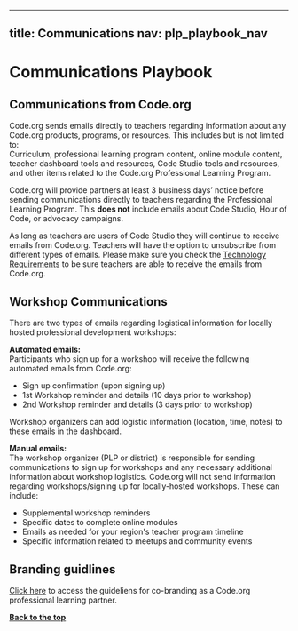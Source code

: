 
---
title: Communications
nav: plp_playbook_nav
---

# Communications Playbook

## Communications from Code.org
Code.org sends emails directly to teachers regarding information about any Code.org products, programs, or resources. This includes but is not limited to:<br/> Curriculum, professional learning program content, online module content, teacher dashboard tools and resources, Code Studio tools and resources, and other items related to the Code.org Professional Learning Program.

Code.org will provide partners at least 3 business days’ notice before sending communications directly to teachers regarding the Professional Learning Program. This **does not** include emails about Code Studio, Hour of Code, or advocacy campaigns. 

As long as teachers are users of Code Studio they will continue to receive emails from Code.org. Teachers will have the option to unsubscribe from different types of emails. Please make sure you check the [Technology Requirements](/educate/professional-learning-partner/playbook/teacher-support#technology) to be sure teachers are able to receive the emails from Code.org.

## Workshop Communications

There are two types of emails regarding logistical information for locally hosted professional development workshops:

**Automated emails:** <br/>
Participants who sign up for a workshop will receive the following automated emails from Code.org: 

- Sign up confirmation (upon signing up)
- 1st Workshop reminder and details (10 days prior to workshop)
- 2nd Workshop reminder and details (3 days prior to workshop)

Workshop organizers can add logistic information (location, time, notes) to these emails in the dashboard.

**Manual emails:** <br/>
The workshop organizer (PLP or district) is responsible for sending communications to sign up for workshops and any necessary additional information about workshop logistics. Code.org will not send information regarding workshops/signing up for locally-hosted workshops. These can include:

- Supplemental workshop reminders
- Specific dates to complete online modules
- Emails as needed for your region's teacher program timeline
- Specific information related to meetups and community events



## Branding guidlines
[Click here](https://www.dropbox.com/s/ukvf5kiwxf91bdv/Code.org_ProLearn_brandguide_03.14.16_v3.pdf?dl=0) to access the guideliens for co-branding as a Code.org professional learning partner.






[**Back to the top**](#top)
